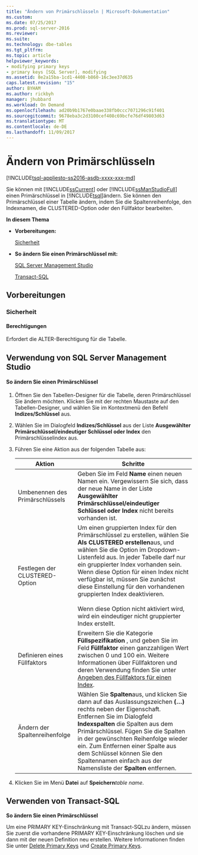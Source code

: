 ```yaml
---
title: "Ändern von Primärschlüsseln | Microsoft-Dokumentation"
ms.custom: 
ms.date: 07/25/2017
ms.prod: sql-server-2016
ms.reviewer: 
ms.suite: 
ms.technology: dbe-tables
ms.tgt_pltfrm: 
ms.topic: article
helpviewer_keywords:
- modifying primary keys
- primary keys [SQL Server], modifying
ms.assetid: 8e2a15ba-1cd1-4408-b860-16c3ee37d635
caps.latest.revision: "15"
author: BYHAM
ms.author: rickbyh
manager: jhubbard
ms.workload: On Demand
ms.openlocfilehash: ad20b9b1767e0baae338fb0ccc7071296c91f401
ms.sourcegitcommit: 9678eba3c2d3100cef408c69bcfe76df49803d63
ms.translationtype: MT
ms.contentlocale: de-DE
ms.lasthandoff: 11/09/2017
---
```

# <a name="modify-primary-keys"></a>Ändern von Primärschlüsseln
[!INCLUDE[tsql-appliesto-ss2016-asdb-xxxx-xxx-md](../../includes/tsql-appliesto-ss2016-asdb-xxxx-xxx-md.md)]

  Sie können mit [!INCLUDE[ssCurrent](../../includes/sscurrent-md.md)] oder [!INCLUDE[ssManStudioFull](../../includes/ssmanstudiofull-md.md)] einen Primärschlüssel in [!INCLUDE[tsql](../../includes/tsql-md.md)]ändern. Sie können den Primärschlüssel einer Tabelle ändern, indem Sie die Spaltenreihenfolge, den Indexnamen, die CLUSTERED-Option oder den Füllfaktor bearbeiten.  
  
 **In diesem Thema**  
  
-   **Vorbereitungen:**  
  
     [Sicherheit](#Security)  
  
-   **So ändern Sie einen Primärschlüssel mit:**  
  
     [SQL Server Management Studio](#SSMSProcedure)  
  
     [Transact-SQL](#TsqlProcedure)  
  
##  <a name="BeforeYouBegin"></a> Vorbereitungen  
  
###  <a name="Security"></a> Sicherheit  
  
####  <a name="Permissions"></a> Berechtigungen  
 Erfordert die ALTER-Berechtigung für die Tabelle.  
  
##  <a name="SSMSProcedure"></a> Verwendung von SQL Server Management Studio  
  
#### <a name="to-modify-a-primary-key"></a>So ändern Sie einen Primärschlüssel  
  
1.  Öffnen Sie den Tabellen-Designer für die Tabelle, deren Primärschlüssel Sie ändern möchten. Klicken Sie mit der rechten Maustaste auf den Tabellen-Designer, und wählen Sie im Kontextmenü den Befehl **Indizes/Schlüssel** aus.  
  
2.  Wählen Sie im Dialogfeld **Indizes/Schlüssel** aus der Liste **Ausgewählter Primärschlüssel/eindeutiger Schlüssel oder Index** den Primärschlüsselindex aus.  
  
3.  Führen Sie eine Aktion aus der folgenden Tabelle aus:  
  
    |Aktion|Schritte|  
    |--------|------------------------|  
    |Umbenennen des Primärschlüssels|Geben Sie im Feld **Name** einen neuen Namen ein. Vergewissern Sie sich, dass der neue Name in der Liste **Ausgewählter Primärschlüssel/eindeutiger Schlüssel oder Index** nicht bereits vorhanden ist.|  
    |Festlegen der CLUSTERED-Option|Um einen gruppierten Index für den Primärschlüssel zu erstellen, wählen Sie **Als CLUSTERED erstellen**aus, und wählen Sie die Option im Dropdown-Listenfeld aus. In jeder Tabelle darf nur ein gruppierter Index vorhanden sein. Wenn diese Option für einen Index nicht verfügbar ist, müssen Sie zunächst diese Einstellung für den vorhandenen gruppierten Index deaktivieren.<br /><br /> Wenn diese Option nicht aktiviert wird, wird ein eindeutiger nicht gruppierter Index erstellt.|  
    |Definieren eines Füllfaktors|Erweitern Sie die Kategorie **Füllspezifikation** , und geben Sie im Feld **Füllfaktor** einen ganzzahligen Wert zwischen 0 und 100 ein. Weitere Informationen über Füllfaktoren und deren Verwendung finden Sie unter [Angeben des Füllfaktors für einen Index](../../relational-databases/indexes/specify-fill-factor-for-an-index.md).|  
    |Ändern der Spaltenreihenfolge|Wählen Sie **Spalten**aus, und klicken Sie dann auf das Auslassungszeichen **(…)** rechts neben der Eigenschaft. Entfernen Sie im Dialogfeld  **Indexspalten** die Spalten aus dem Primärschlüssel. Fügen Sie die Spalten in der gewünschten Reihenfolge wieder ein. Zum Entfernen einer Spalte aus dem Schlüssel können Sie den Spaltennamen einfach aus der Namensliste der **Spalten** entfernen.|  
  
4.  Klicken Sie im Menü **Datei** auf **Speichern***table name*.  
  
##  <a name="TsqlProcedure"></a> Verwenden von Transact-SQL  
 **So ändern Sie einen Primärschlüssel**  
  
 Um eine PRIMARY KEY-Einschränkung mit Transact-SQLzu ändern, müssen Sie zuerst die vorhandene PRIMARY KEY-Einschränkung löschen und sie dann mit der neuen Definition neu erstellen. Weitere Informationen finden Sie unter [Delete Primary Keys](../../relational-databases/tables/delete-primary-keys.md) und [Create Primary Keys](../../relational-databases/tables/create-primary-keys.md).  
  
###  <a name="TsqlExample"></a>  
